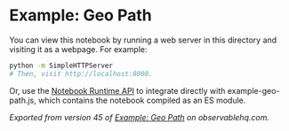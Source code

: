 # Example: Geo Path

You can view this notebook by running a web server in this directory and
visiting it as a webpage. For example:

```sh
python -m SimpleHTTPServer
# Then, visit http://localhost:8000.
```

Or, use the [Notebook Runtime API](https://github.com/observablehq/notebook-runtime) to
integrate directly with example-geo-path.js, which contains the notebook compiled as an
ES module.

*Exported from version 45 of [Example: Geo Path](https://beta.observablehq.com/@milafrerichs/example-geo-path) on observablehq.com.*